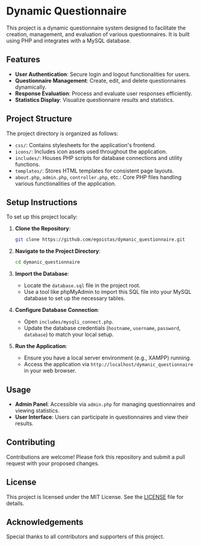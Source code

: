 
# Dynamic Questionnaire

This project is a dynamic questionnaire system designed to facilitate the creation, management, and evaluation of various questionnaires. It is built using PHP and integrates with a MySQL database.

## Features

- **User Authentication**: Secure login and logout functionalities for users.
- **Questionnaire Management**: Create, edit, and delete questionnaires dynamically.
- **Response Evaluation**: Process and evaluate user responses efficiently.
- **Statistics Display**: Visualize questionnaire results and statistics.

## Project Structure

The project directory is organized as follows:

- `css/`: Contains stylesheets for the application's frontend.
- `icons/`: Includes icon assets used throughout the application.
- `includes/`: Houses PHP scripts for database connections and utility functions.
- `templates/`: Stores HTML templates for consistent page layouts.
- `about.php`, `admin.php`, `controller.php`, etc.: Core PHP files handling various functionalities of the application.

## Setup Instructions

To set up this project locally:

1. **Clone the Repository**:
   ```bash
   git clone https://github.com/egoistas/dymanic_questionnaire.git
   ```

2. **Navigate to the Project Directory**:
   ```bash
   cd dymanic_questionnaire
   ```

3. **Import the Database**:
   - Locate the `database.sql` file in the project root.
   - Use a tool like phpMyAdmin to import this SQL file into your MySQL database to set up the necessary tables.

4. **Configure Database Connection**:
   - Open `includes/mysqli_connect.php`.
   - Update the database credentials (`hostname`, `username`, `password`, `database`) to match your local setup.

5. **Run the Application**:
   - Ensure you have a local server environment (e.g., XAMPP) running.
   - Access the application via `http://localhost/dymanic_questionnaire` in your web browser.

## Usage

- **Admin Panel**: Accessible via `admin.php` for managing questionnaires and viewing statistics.
- **User Interface**: Users can participate in questionnaires and view their results.

## Contributing

Contributions are welcome! Please fork this repository and submit a pull request with your proposed changes.

## License

This project is licensed under the MIT License. See the [LICENSE](LICENSE) file for details.

## Acknowledgements

Special thanks to all contributors and supporters of this project.
